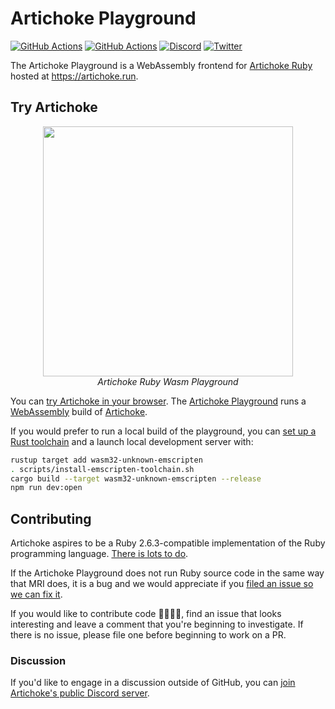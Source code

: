 # Artichoke Playground

[![GitHub Actions](https://github.com/artichoke/playground/workflows/CI/badge.svg)](https://github.com/artichoke/playground/actions)
[![GitHub Actions](https://github.com/artichoke/playground/workflows/Playground/badge.svg)](https://github.com/artichoke/playground/actions)
[![Discord](https://img.shields.io/discord/607683947496734760)](https://discord.gg/QCe2tp2)
[![Twitter](https://img.shields.io/twitter/follow/artichokeruby?label=Follow&style=social)](https://twitter.com/artichokeruby)

The Artichoke Playground is a WebAssembly frontend for
[Artichoke Ruby](https://github.com/artichoke/artichoke) hosted at
<https://artichoke.run>.

## Try Artichoke

<p align="center">
  <a href="https://artichoke.run">
    <img style="max-width: 400px" width="400" src="https://artichoke.run/playground.png?bust">
  </a>
  <br>
  <em>Artichoke Ruby Wasm Playground</em>
</p>

You can [try Artichoke in your browser](https://artichoke.run). The
[Artichoke Playground](https://github.com/artichoke/playground) runs a
[WebAssembly](https://webassembly.org/) build of
[Artichoke](https://github.com/artichoke/artichoke).

If you would prefer to run a local build of the playground, you can
[set up a Rust toolchain](/CONTRIBUTING.md#rust-toolchain) and a launch local
development server with:

```sh
rustup target add wasm32-unknown-emscripten
. scripts/install-emscripten-toolchain.sh
cargo build --target wasm32-unknown-emscripten --release
npm run dev:open
```

## Contributing

Artichoke aspires to be a Ruby 2.6.3-compatible implementation of the Ruby
programming language.
[There is lots to do](https://github.com/artichoke/artichoke/issues).

If the Artichoke Playground does not run Ruby source code in the same way that
MRI does, it is a bug and we would appreciate if you
[filed an issue so we can fix it](https://github.com/artichoke/playground/issues/new).

If you would like to contribute code 👩‍💻👨‍💻, find an issue that looks interesting
and leave a comment that you're beginning to investigate. If there is no issue,
please file one before beginning to work on a PR.

### Discussion

If you'd like to engage in a discussion outside of GitHub, you can
[join Artichoke's public Discord server](https://discord.gg/QCe2tp2).
